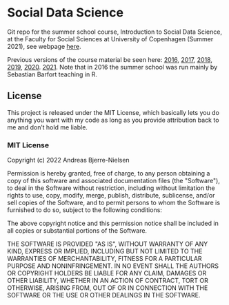 # Social Data Science

Git repo for the summer school course, Introduction to Social Data Science, at the Faculty for Social Sciences at University of Copenhagen (Summer 2021), see webpage [here](https://isdsucph.github.io/isds2021/).

Previous versions of the course material be seen here:  [2016](https://github.com/sebastianbarfort/sds_summer), [2017](https://github.com/abjer/sds2017), [2018](https://github.com/abjer/sds), [2019](https://github.com/abjer/sds2019), [2020](https://github.com/abjer/isds2020). [2021](https://github.com/isdsucph/isds2021). Note that in 2016 the summer school was run mainly by Sebastian Barfort teaching in R.

## License

This project is released under the MIT License, which basically lets you do anything you want with my code as long as you provide attribution back to me and don’t hold me liable.

### MIT License

Copyright (c) 2022 Andreas Bjerre-Nielsen

Permission is hereby granted, free of charge, to any person obtaining a copy
of this software and associated documentation files (the "Software"), to deal
in the Software without restriction, including without limitation the rights
to use, copy, modify, merge, publish, distribute, sublicense, and/or sell
copies of the Software, and to permit persons to whom the Software is
furnished to do so, subject to the following conditions:

The above copyright notice and this permission notice shall be included in all
copies or substantial portions of the Software.

THE SOFTWARE IS PROVIDED "AS IS", WITHOUT WARRANTY OF ANY KIND, EXPRESS OR
IMPLIED, INCLUDING BUT NOT LIMITED TO THE WARRANTIES OF MERCHANTABILITY,
FITNESS FOR A PARTICULAR PURPOSE AND NONINFRINGEMENT. IN NO EVENT SHALL THE
AUTHORS OR COPYRIGHT HOLDERS BE LIABLE FOR ANY CLAIM, DAMAGES OR OTHER
LIABILITY, WHETHER IN AN ACTION OF CONTRACT, TORT OR OTHERWISE, ARISING FROM,
OUT OF OR IN CONNECTION WITH THE SOFTWARE OR THE USE OR OTHER DEALINGS IN THE
SOFTWARE.